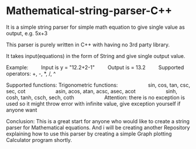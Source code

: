 # Mathematical-string-parser-C++
It is a simple string parser for simple math equation to give single value as output, e.g. 5x+3

This parser is purely written in C++ with having no 3rd party library. 

It takes input(equations) in the form of String and give single output value. 

Example:
         Input is y = "12.2+2-1"
         Output is = 13.2
         
Supported operators: +, -, *, /, ^

Supported functions: Trigonometric functions:
                     sin, cos, tan, csc, sec, cot
                     asin, acos, atan, acsc, asec, acot
                     sinh, cosh, tanh, csch, sech, coth
                     
Attention: there is no exception is used so it might throw error with infinite value, give exception yourself if anyone want 

Conclusion: This is a great start for anyone who would like to create a string parser for Mathematical equations. And i will be creating another Repository explaining how to use this parser by creating a simple Graph plotting Calculator program shortly. 
           
